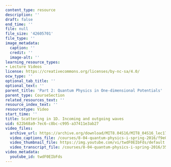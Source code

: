 ```yaml
---
content_type: resource
description: ''
draft: false
end_time: ''
file: null
file_size: '42605701'
file_type: ''
image_metadata:
  caption: ''
  credit: ''
  image-alt: ''
learning_resource_types:
- Lecture Videos
license: https://creativecommons.org/licenses/by-nc-sa/4.0/
ocw_type: ''
optional_tab_title: ''
optional_text: ''
parent_title: 'Part 2: Quantum Physics in One-dimensional Potentials'
parent_type: CourseSection
related_resources_text: ''
resource_index_text: ''
resourcetype: Video
start_time: ''
title: Scattering in 1D. Incoming and outgoing waves
uid: 622b68a9-7ec6-c8bc-c995-a37411e3ab27
video_files:
  archive_url: https://archive.org/download/MIT8.04S16/MIT8_04S16_lec17_s4_300k.mp4
  video_captions_file: /courses/8-04-quantum-physics-i-spring-2016/f9e0bc757b0e5155a02a25b3533832c1_twdF0EIbFds.vtt
  video_thumbnail_file: https://img.youtube.com/vi/twdF0EIbFds/default.jpg
  video_transcript_file: /courses/8-04-quantum-physics-i-spring-2016/35961dd23670516e9487622c2631aad1_twdF0EIbFds.pdf
video_metadata:
  youtube_id: twdF0EIbFds
---
```

